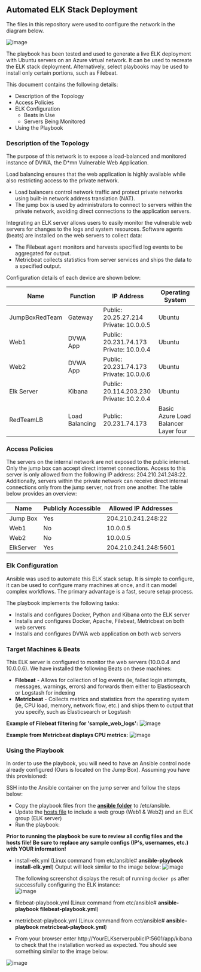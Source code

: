 ## Automated ELK Stack Deployment

The files in this repository were used to configure the network in the diagram below.

![image](https://user-images.githubusercontent.com/47544604/160641187-09c57da7-4e52-4614-bc23-84bf56ad2f25.png)

The playbook has been tested and used to generate a live ELK deployment with Ubuntu servers on an Azure virtual network. It can be used to recreate the ELK stack deployment. Alternatively, select playbooks may be used to install only certain portions, such as Filebeat.

This document contains the following details:
- Description of the Topology
- Access Policies
- ELK Configuration
  - Beats in Use
  - Servers Being Monitored
- Using the Playbook


### Description of the Topology

The purpose of this network is to expose a load-balanced and monitored instance of DVWA, the D*mn Vulnerable Web Application.

Load balancing ensures that the web application is highly available while also restricting access to the private network.
- Load balancers control network traffic and protect private networks using built-in network address translation (NAT). 
- The jump box is used by administrators to connect to servers within the private network, avoiding direct connections to the     application servers.

Integrating an ELK server allows users to easily monitor the vulnerable web servers for changes to the logs and system resources. Software agents (beats) are installed on the web servers to collect data:  
- The Filebeat agent monitors and harvests specified log events to be aggregated for output.
- Metricbeat collects statistics from server services and ships the data to a specified output.

Configuration details of each device are shown below:

| Name           | Function                                                                                                      | IP Address                                 | Operating System                    |
|----------------|---------------------------------------------------------------------------------------------------------------|--------------------------------------------|-------------------------------------|
| JumpBoxRedTeam | Gateway  | Public: 20.25.27.214<br>Private: 10.0.0.5  | Ubuntu |
| Web1           | DVWA App | Public: 20.231.74.173<br>Private: 10.0.0.4 | Ubuntu |
| Web2           | DVWA App | Public: 20.231.74.173<br>Private: 10.0.0.6 | Ubuntu |
| Elk Server     | Kibana   | Public: 20.114.203.230<br>Private: 10.2.0.4 | Ubuntu |
| RedTeamLB | Load Balancing | Public: 20.231.74.173 | Basic Azure Load Balancer<br>Layer four |


### Access Policies

The servers on the internal network are not exposed to the public internet. Only the jump box can accept direct internet connections. Access to this server is only allowed from the following IP address: 204.210.241.248:22. Additionally, servers within the private network can receive direct internal connections only from the jump server, not from one another.  The table below provides an overview:

| Name     | Publicly Accessible | Allowed IP Addresses |
|----------|---------------------|----------------------|
| Jump Box | Yes                 | 204.210.241.248:22   |
| Web1     | No                  | 10.0.0.5             |
| Web2     | No                  | 10.0.0.5             |
| ElkServer| Yes                 | 204.210.241.248:5601 |


### Elk Configuration

Ansible was used to automate this ELK stack setup. It is simple to configure, it can be used to configure many machines at once, and it can model complex workflows.  The primary advantage is a fast, secure setup process. 

The playbook implements the following tasks:
- Installs and configures Docker, Python and Kibana onto the ELK server
- Installs and configures Docker, Apache, Filebeat, Metricbeat on both web servers
- Installs and configures DVWA web application on both web servers

### Target Machines & Beats
This ELK server is configured to monitor the web servers (10.0.0.4 and 10.0.0.6).
We have installed the following Beats on these machines:
- **__Filebeat__** - Allows for collection of log events (ie, failed login attempts, messages, warnings, errors) and forwards them either to Elasticsearch or Logstash for indexing
- **__Metricbeat__** - Collects metrics and statistics from the operating system (ie, CPU load, memory, network flow, etc.) and ships them to output that you specify, such as Elasticsearch or Logstash

**__Example of Filebeat filtering for 'sample_web_logs':__**
![image](https://user-images.githubusercontent.com/47544604/160513469-988af6fd-c01f-42b7-8ba2-98792bf127e2.png)

**__Example from Metricbeat displays CPU metrics:__**
![image](https://user-images.githubusercontent.com/47544604/160513960-7591cdd2-474f-48ec-bae3-ca4a061ae5c2.png)


### Using the Playbook
In order to use the playbook, you will need to have an Ansible control node already configured (Ours is located on the Jump Box). Assuming you have this provisioned: 

SSH into the Ansible container on the jump server and follow the steps below:
- Copy the playbook files from the [__ansible folder__](https://github.com/tracylynnlangford/OSU-Cybersecurity-Bootcamp-Project-1/tree/main/ansible) to /etc/ansible.
- Update the [hosts file](https://github.com/tracylynnlangford/OSU-Cybersecurity-Bootcamp-Project-1/blob/main/ansible/hosts.txt) to include a web group (Web1 & Web2) and an ELK group (ELK server)
- Run the playbook:

**Prior to running the playbook be sure to review all config files and the hosts file!  Be sure to replace any sample configs (IP's, usernames, etc.) with YOUR information!**

- install-elk.yml  (Linux command from etc/ansible# **ansible-playbook install-elk.yml**)
  Output will look similar to the image below: 
  ![image](https://user-images.githubusercontent.com/47544604/160714877-6614a69e-fd91-400c-b90b-a7f5655f5aae.png)
   
   The following screenshot displays the result of running `docker ps` after successfully configuring the ELK instance:  
   ![image](https://user-images.githubusercontent.com/47544604/160303171-270d5efb-6801-420c-9633-98a825956c60.png)
    
- filebeat-playbook.yml (Linux command from etc/ansible# **ansible-playbook filebeat-playbook.yml**)
- metricbeat-playbook.yml (Linux command from ect/ansible# **ansible-playbook metricbeat-playbook.yml**)

- From your browser enter http://YourELKserverpublicIP:5601/app/kibana to check that the installation worked as expected. You should see something similar to the image below:

![image](https://user-images.githubusercontent.com/47544604/160514677-f8dd8897-29b8-49b8-938e-1115ea4f07ef.png)


